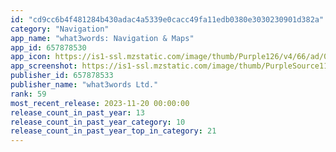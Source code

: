 ```yaml
---
id: "cd9cc6b4f481284b430adac4a5339e0cacc49fa11edb0380e3030230901d382a"
category: "Navigation"
app_name: "what3words: Navigation & Maps"
app_id: 657878530
app_icon: https://is1-ssl.mzstatic.com/image/thumb/Purple126/v4/66/ad/01/66ad011f-6cd7-f1e9-4ec0-d284cbac0e75/AppIconMain-1x_U007epad-0-0-sRGB-85-220-0.png/1024x1024bb.png
app_screenshot: https://is1-ssl.mzstatic.com/image/thumb/PurpleSource115/v4/ad/80/6c/ad806cb5-5562-303f-11f8-65a2096f8701/4514ce45-0c17-44c5-a83c-0bffdaa518f1_mobile-iOS-Hero1.png/1242x2688bb.png
publisher_id: 657878533
publisher_name: "what3words Ltd."
rank: 59
most_recent_release: 2023-11-20 00:00:00
release_count_in_past_year: 13
release_count_in_past_year_category: 10
release_count_in_past_year_top_in_category: 21
---
```

